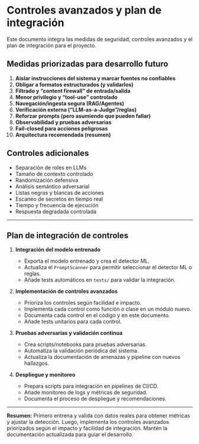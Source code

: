 # Controles avanzados y plan de integración

Este documento integra las medidas de seguridad, controles avanzados y el plan de integración para el proyecto.

## Medidas priorizadas para desarrollo futuro

1. **Aislar instrucciones del sistema y marcar fuentes no confiables**
2. **Obligar a formatos estructurados (y validarlos)**
3. **Filtrado y “content firewall” de entrada/salida**
4. **Menor privilegio y “tool-use” controlado**
5. **Navegación/ingesta segura (RAG/Agentes)**
6. **Verificación externa (“LLM-as-a-Judge”/reglas)**
7. **Reforzar prompts (pero asumiendo que pueden fallar)**
8. **Observabilidad y pruebas adversarias**
9. **Fail-closed para acciones peligrosas**
10. **Arquitectura recomendada (resumen)**

## Controles adicionales

- Separación de roles en LLMs
- Tamaño de contexto controlado
- Randomización defensiva
- Análisis semántico adversarial
- Listas negras y blancas de acciones
- Escaneo de secretos en tiempo real
- Tiempo y frecuencia de ejecución
- Respuesta degradada controlada

---

## Plan de integración de controles

1. **Integración del modelo entrenado**
   - Exporta el modelo entrenado y crea el detector ML.
   - Actualiza el `PromptScanner` para permitir seleccionar el detector ML o reglas.
   - Añade tests automáticos en `tests/` para validar la integración.

2. **Implementación de controles avanzados**
   - Prioriza los controles según facilidad e impacto.
   - Implementa cada control como función o clase en un módulo nuevo.
   - Documenta cada control en el código y en este documento.
   - Añade tests unitarios para cada control.

3. **Pruebas adversarias y validación continua**
   - Crea scripts/notebooks para pruebas adversarias.
   - Automatiza la validación periódica del sistema.
   - Actualiza la documentación de amenazas y pipeline con nuevos hallazgos.

4. **Despliegue y monitoreo**
   - Prepara scripts para integración en pipelines de CI/CD.
   - Añade monitoreo de logs y métricas de seguridad.
   - Documenta el proceso de despliegue y recomendaciones.

---

**Resumen:**
Primero entrena y valida con datos reales para obtener métricas y ajustar la detección. Luego, implementa los controles avanzados priorizados según el impacto y facilidad de integración. Mantén la documentación actualizada para guiar el desarrollo.
